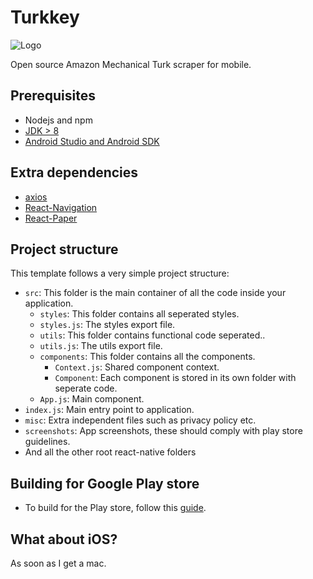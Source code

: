 Turkkey
================================================
![Logo](https://github.com/saqfish/turkkey/blob/master/misc/logo.png)

Open source Amazon Mechanical Turk scraper for mobile.

## Prerequisites
- Nodejs and npm
- [JDK > 8](http://www.oracle.com/technetwork/java/javase/downloads/jdk8-downloads-2133151.html)
- [Android Studio and Android SDK](https://developer.android.com/studio/index.html)


## Extra dependencies
  - [axios](https://github.com/axios/axios) 
  - [React-Navigation](https://reactnavigation.org/) 
  - [React-Paper](https://github.com/callstack/react-native-paper) 


## Project structure
This template follows a very simple project structure:
- `src`: This folder is the main container of all the code inside your application.
  - `styles`: This folder contains all seperated styles.
  - `styles.js`: The styles export file.
  - `utils`: This folder contains functional code seperated..
  - `utils.js`: The utils export file.
  - `components`: This folder contains all the components.
    - `Context.js`: Shared component context.
    - `Component`: Each component is stored in its own folder with seperate code. 
  - `App.js`: Main component.
- `index.js`: Main entry point to application.
- `misc`: Extra independent files such as privacy policy etc.
- `screenshots`: App screenshots, these should comply with play store guidelines.
- And all the other root react-native folders

## Building for Google Play store

- To build for the Play store, follow this [guide](https://reactnative.dev/docs/signed-apk-android).

## What about iOS?

As soon as I get a mac.


